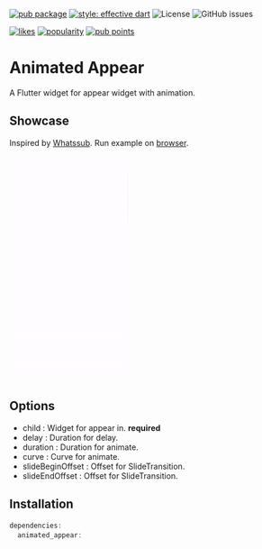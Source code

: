 [![pub package](https://img.shields.io/pub/v/animated_appear.svg?label=animated_appear&color=blue)](https://pub.dev/packages/animated_appear) [![style: effective dart](https://img.shields.io/badge/style-effective_dart-40c4ff.svg)](https://pub.dev/packages/effective_dart) ![License](https://img.shields.io/github/license/changjoo-park/animated_appear?color=black) ![GitHub issues](https://img.shields.io/github/issues/changjoo-park/animated_appear?color=green&label=Issues)


[![likes](https://badges.bar/animated_appear/likes)](https://pub.dev/packages/animated_appear/score) [![popularity](https://badges.bar/animated_appear/popularity)](https://pub.dev/packages/animated_appear) [![pub points](https://badges.bar/animated_appear/pub%20points)](https://pub.dev/packages/animated_appear/score) 


# Animated Appear

A Flutter widget for appear widget with animation.


## Showcase

Inspired by [Whatssub](https://whatssub.co/). Run example on [browser](https://changjoo-park.github.io/animated_appear/#/).

<img src="https://github.com/ChangJoo-Park/animated_appear/raw/main/example.gif" height=400 />

## Options

- child : Widget for appear in. **required**
- delay : Duration for delay.
- duration : Duration for animate.
- curve : Curve for animate.
- slideBeginOffset : Offset for SlideTransition.
- slideEndOffset : Offset for SlideTransition.

## Installation

```dart
dependencies:
  animated_appear:
```
